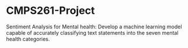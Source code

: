 # CMPS261-Project
Sentiment Analysis for Mental health: Develop a machine learning model capable of accurately classifying text statements into the seven mental  health categories.
